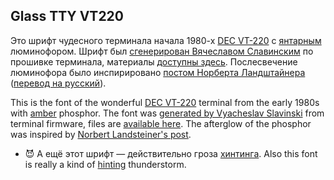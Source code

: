 ## Glass TTY VT220

Это шрифт чудесного терминала начала 1980-х [DEC VT-220](https://en.wikipedia.org/wiki/VT220#Hardware) с [янтарным](https://en.wikipedia.org/wiki/Amber_(color)) люминофором.
Шрифт был [сгенерирован Вячеславом Славинским](http://sensi.org/~svo/glasstty/) по прошивке терминала, материалы [доступны здесь](https://github.com/svofski/glasstty).
Послесвечение люминофора было инспирировано [постом Норберта Ландштайнера](https://www.masswerk.at/nowgobang/2019/dec-crt-typography) ([перевод на русский](https://habr.com/ru/post/446598/)).

This is the font of the wonderful [DEC VT-220](https://en.wikipedia.org/wiki/VT220#Hardware) terminal from the early 1980s with [amber](https://en.wikipedia.org/wiki/Amber_(color)) phosphor.
The font was [generated by Vyacheslav Slavinski](http://sensi.org/~svo/glasstty/) from terminal firmware, files are [available here](https://github.com/svofski/glasstty).
The afterglow of the phosphor was inspired by [Norbert Landsteiner's post](https://www.masswerk.at/nowgobang/2019/dec-crt-typography).

* 😈
  А ещё этот шрифт — действительно гроза [хинтинга](https://ru.wikipedia.org/wiki/%D0%A5%D0%B8%D0%BD%D1%82%D0%B8%D0%BD%D0%B3).
  Also this font is really a kind of [hinting](https://en.wikipedia.org/wiki/Font_hinting) thunderstorm.
